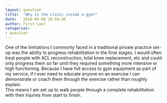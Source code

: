 ```yaml
---
layout: question
title:  "Why is the clinic inside a gym?"
date:   2016-06-06 16:54:46
author: First Last
categories:
- question
---
```

One of the limitations I commonly faced in a traditional private practice set-up was the ability to progress rehabilitation in the final stages.  I would often treat people with ACL reconstruction, total knee replacement, etc and could only progress them so far until they required something more intensive or high functioning.  Because I have full access to gym equipment as part of my service, if I ever need to educate anyone on an exercise I can demonstrate or coach them through the exercise rather than roughly explain.  
This means I am set up to walk people through a complete rehabilitation with their injuries from start to finish.
